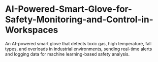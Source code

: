 # AI-Powered-Smart-Glove-for-Safety-Monitoring-and-Control-in-Workspaces
An AI-powered smart glove that detects toxic gas, high temperature, fall types, and overloads in industrial environments, sending real-time alerts and logging data for machine learning-based safety analysis.
